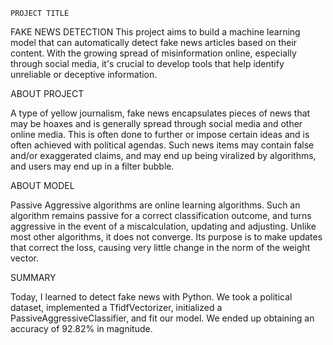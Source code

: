    PROJECT TITLE 

FAKE NEWS DETECTION 
This project aims to build a machine learning model that can automatically detect fake news articles based on their content. With the growing spread of misinformation online, especially through social media, it's crucial to develop tools that help identify unreliable or deceptive information.
   
   
   ABOUT PROJECT

A type of yellow journalism, fake news encapsulates pieces of news that may be hoaxes and is generally spread through social media and other online media. This is often done to further or impose certain ideas and is often achieved with political agendas. Such news items may contain false and/or exaggerated claims, and may end up being viralized by algorithms, and users may end up in a filter bubble.
  
   
   ABOUT MODEL

Passive Aggressive algorithms are online learning algorithms. Such an algorithm remains passive for a correct classification outcome, and turns aggressive in the event of a miscalculation, updating and adjusting. Unlike most other algorithms, it does not converge. Its purpose is to make updates that correct the loss, causing very little change in the norm of the weight vector.
   
   
   SUMMARY

Today, I learned to detect fake news with Python. We took a political dataset, implemented a TfidfVectorizer, initialized a PassiveAggressiveClassifier, and fit our model. We ended up obtaining an accuracy of 92.82% in magnitude.
